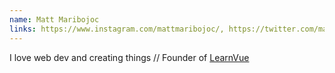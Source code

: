 ```yaml
---
name: Matt Maribojoc
links: https://www.instagram.com/mattmaribojoc/, https://twitter.com/mattmaribojoc
---
```


I love web dev and creating things // Founder of [LearnVue](https://learnvue.co)
